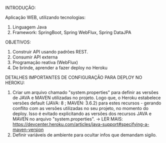 INTRODUÇÃO:

Aplicação WEB, utilizando tecnologias: 
1. Linguagem Java
2. Framework: SpringBoot, Spring WebFlux, Spring DataJPA


OBJETIVOS:

1. Construir API usando padrões REST.
2. Consumir API externa
3. Programação reativa (WebFlux)
4. De brinde, aprender a fazer deploy no Heroku


DETALHES IMPORTANTES DE CONFIGURAÇÃO PARA DEPLOY NO HEROKU:

1. Criar um arquivo chamado "system.properties" para definir as versôes de JAVA e MAVEN utilizadas no projeto. Logo que, o Heroku estabelece versões default (JAVA: 8 ; MAVEN: 3.6.2) para estes recursos - gerando conflito com as versões utilizadas no seu projeto, no momento do deploy. Isso é evitado explicitando as versões dos recursos JAVA e MAVEN no arquivo "system.properties". -> LER MAIS: https://devcenter.heroku.com/articles/java-support#specifying-a-maven-version
2. Definir variáveis de ambiente para ocultar infos que demandam sigilo.
